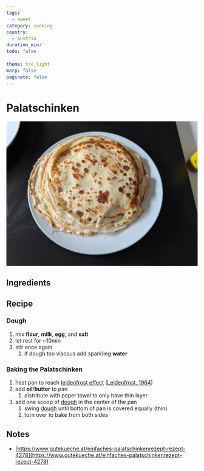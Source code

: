 ```yaml
---
tags:
  - sweet
category: cooking
country:
  - austria
duration_min:
todo: false

theme: tre_light
marp: false
paginate: false
---
```


# Palatschinken

![](../gfx/PXL_20250329_031809635.jpg)

## Ingredients

## Recipe

### Dough
1. mix **flour**, **milk**, **egg**, and **salt**
1. let rest for ~10min
1. stir once again
    1. if dough too viscous add sparkling **water**

### Baking the Palatschinken
1. heat pan to reach [leidenfrost effect](https://en.wikipedia.org/wiki/Leidenfrost_effect) ([Leidenfrost, 1964](../references/references.pdf))
2. add **oil**/**butter** to pan
    1. distribute with paper towel to only have thin layer
3. add one scoop of [dough](#dough) in the center of the pan
    1. swing [dough](#dough) until bottom of pan is covered equally (thin)
    1. turn over to bake from both sides


## Notes
* [https://www.gutekueche.at/einfaches-palatschinkenrezept-rezept-4278](https://www.gutekueche.at/einfaches-palatschinkenrezept-rezept-4278)
